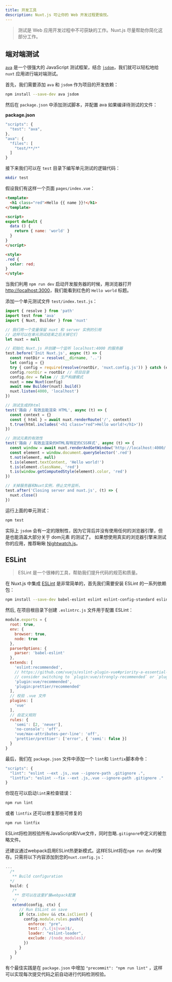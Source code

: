 ```yaml
---
title: 开发工具
description: Nuxt.js 可让你的 Web 开发过程更愉悦。
---
```


> 测试是 Web 应用开发过程中不可获缺的工作。Nuxt.js 尽量帮助你简化这部分工作。

## 端对端测试

[`ava`](https://github.com/avajs/ava) 是一个很强大的 JavaScript 测试框架，结合 [`jsdom`](https://github.com/tmpvar/jsdom)，我们就可以轻松地给 `nuxt` 应用进行端对端测试。

首先，我们需要添加 `ava` 和 `jsdom` 作为项目的开发依赖：

```bash
npm install --save-dev ava jsdom
```

然后在 `package.json` 中添加测试脚本，并配置 ava 如果编译待测试的文件：

__package.json__

```javascript
"scripts": {
  "test": "ava",
},
"ava": {
  "files": [
    "test/**/*"
  ]
}
```

接下来我们可以在 `test` 目录下编写单元测试的逻辑代码：
```bash
mkdir test
```

假设我们有这样一个页面 `pages/index.vue`：
```html
<template>
  <h1 class="red">Hello {{ name }}!</h1>
</template>

<script>
export default {
  data () {
    return { name: 'world' }
  }
}
</script>

<style>
.red {
  color: red;
}
</style>
```

当我们利用 `npm run dev` 启动开发服务器的时候，用浏览器打开 [http://localhost:3000](http://localhost:3000)，我们能看到红色的 `Hello world` 标题。

添加一个单元测试文件 `test/index.test.js`：

```js
import { resolve } from 'path'
import test from 'ava'
import { Nuxt, Builder } from 'nuxt'

// 我们用一个变量保留 nuxt 和 server 实例的引用
// 这样可以在单元测试结束之后关掉它们
let nuxt = null

// 初始化 Nuxt.js 并创建一个监听 localhost:4000 的服务器
test.before('Init Nuxt.js', async (t) => {
  const rootDir = resolve(__dirname, '..')
  let config = {}
  try { config = require(resolve(rootDir, 'nuxt.config.js')) } catch (e) {}
  config.rootDir = rootDir // 项目目录
  config.dev = false // 生产构建模式
  nuxt = new Nuxt(config)
  await new Builder(nuxt).build()
  nuxt.listen(4000, 'localhost')
})

// 测试生成的html
test('路由 / 有效且能渲染 HTML', async (t) => {
  const context = {}
  const { html } = await nuxt.renderRoute('/', context)
  t.true(html.includes('<h1 class="red">Hello world!</h1>'))
})

// 测试元素的有效性
test('路由 / 有效且渲染的HTML有特定的CSS样式', async (t) => {
  const window = await nuxt.renderAndGetWindow('http://localhost:4000/')
  const element = window.document.querySelector('.red')
  t.not(element, null)
  t.is(element.textContent, 'Hello world!')
  t.is(element.className, 'red')
  t.is(window.getComputedStyle(element).color, 'red')
})

// 关掉服务器和Nuxt实例，停止文件监听。
test.after('Closing server and nuxt.js', (t) => {
  nuxt.close()
})
```

运行上面的单元测试：
```bash
npm test
```

实际上 `jsdom` 会有一定的限制性，因为它背后并没有使用任何的浏览器引擎，但是也能涵盖大部分关于 dom元素 的测试了。
如果想使用真实的浏览器引擎来测试你的应用，推荐瞅瞅 [Nightwatch.js](http://nightwatchjs.org)。

## ESLint

> ESLint 是一个很棒的工具，帮助我们提升代码的规范和质量。

在 Nuxt.js 中集成 [ESLint](http://eslint.org) 是非常简单的，首先我们需要安装 ESLint 的一系列依赖包：

```bash
npm install --save-dev babel-eslint eslint eslint-config-standard eslint-plugin-html eslint-plugin-promise eslint-plugin-standard eslint-plugin-import eslint-plugin-node
```

然后, 在项目根目录下创建 `.eslintrc.js` 文件用于配置 ESLint：

```js
module.exports = {
  root: true,
  env: {
    browser: true,
    node: true
  },
  parserOptions: {
    parser: 'babel-eslint'
  },
  extends: [
    'eslint:recommended',
    // https://github.com/vuejs/eslint-plugin-vue#priority-a-essential-error-prevention
    // consider switching to `plugin:vue/strongly-recommended` or `plugin:vue/recommended` for stricter rules.
    'plugin:vue/recommended',
    'plugin:prettier/recommended'
  ],
  // 校验 .vue 文件
  plugins: [
    'vue'
  ],
  // 自定义规则
  rules: {
    'semi': [2, 'never'],
    'no-console': 'off',
    'vue/max-attributes-per-line': 'off',
    'prettier/prettier': ['error', { 'semi': false }]
  }
}
```

最后，我们在 `package.json` 文件中添加一个 `lint`和 `lintfix`脚本命令：

```js
"scripts": {
  "lint": "eslint --ext .js,.vue --ignore-path .gitignore .",
  "lintfix": "eslint --fix --ext .js,.vue --ignore-path .gitignore ."
}
```

你现在可以启动`lint`来检查错误：

```bash
npm run lint
```

或者 `lintfix` 还可以修复那些可修复的

```bash
npm run lintfix
```

ESLint将检测校验所有JavaScript和Vue文件，同时忽略`.gitignore`中定义的被忽略文件。

还建议通过webpack启用ESLint热更新模式。这样ESLint将在`npm run dev`时保存。只需将以下内容添加到您的`nuxt.config.js`：

```js
...
  /*
   ** Build configuration
  */
  build: {
   /*
    ** 您可以在这里扩展webpack配置
   */
   extend(config, ctx) {
      // Run ESLint on save
      if (ctx.isDev && ctx.isClient) {
        config.module.rules.push({
          enforce: "pre",
          test: /\.(js|vue)$/,
          loader: "eslint-loader",
          exclude: /(node_modules)/
        })
      }
    }
  }
```
<div class="Alert Alert--orange">

有个最佳实践是在 `package.json` 中增加 `"precommit": "npm run lint"` ，这样可以实现每次提交代码之前自动进行代码检测校验。

</div>
